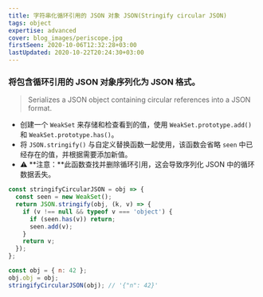 ```yaml
---
title: 字符串化循环引用的 JSON 对象 JSON(Stringify circular JSON)
tags: object
expertise: advanced
cover: blog_images/periscope.jpg
firstSeen: 2020-10-06T12:32:28+03:00
lastUpdated: 2020-10-22T20:24:30+03:00
---
```


### 将包含循环引用的 JSON 对象序列化为 JSON 格式。
> Serializes a JSON object containing circular references into a JSON format.

- 创建一个 `WeakSet` 来存储和检查看到的值，使用 `WeakSet.prototype.add()` 和 `WeakSet.prototype.has()`。
- 将 `JSON.stringify()` 与自定义替换函数一起使用，该函数会省略 `seen` 中已经存在的值，并根据需要添加新值。
- ⚠️ **注意：**此函数查找并删除循环引用，这会导致序列化 JSON 中的循环数据丢失。

```js
const stringifyCircularJSON = obj => {
  const seen = new WeakSet();
  return JSON.stringify(obj, (k, v) => {
    if (v !== null && typeof v === 'object') {
      if (seen.has(v)) return;
      seen.add(v);
    }
    return v;
  });
};
```

```js
const obj = { n: 42 };
obj.obj = obj;
stringifyCircularJSON(obj); // '{"n": 42}'
```
